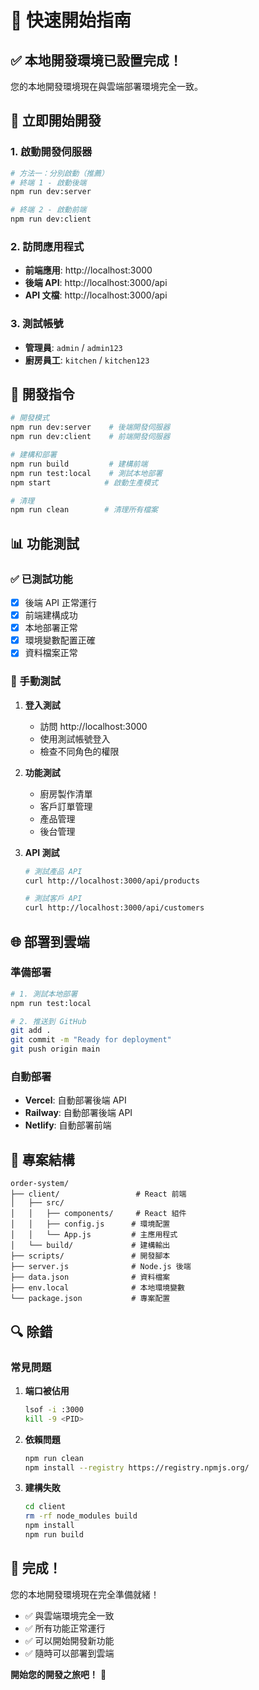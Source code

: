 # 🚀 快速開始指南

## ✅ 本地開發環境已設置完成！

您的本地開發環境現在與雲端部署環境完全一致。

## 🎯 立即開始開發

### 1. 啟動開發伺服器

```bash
# 方法一：分別啟動（推薦）
# 終端 1 - 啟動後端
npm run dev:server

# 終端 2 - 啟動前端
npm run dev:client
```

### 2. 訪問應用程式

- **前端應用**: http://localhost:3000
- **後端 API**: http://localhost:3000/api
- **API 文檔**: http://localhost:3000/api

### 3. 測試帳號

- **管理員**: `admin` / `admin123`
- **廚房員工**: `kitchen` / `kitchen123`

## 🔧 開發指令

```bash
# 開發模式
npm run dev:server    # 後端開發伺服器
npm run dev:client    # 前端開發伺服器

# 建構和部署
npm run build         # 建構前端
npm run test:local    # 測試本地部署
npm start            # 啟動生產模式

# 清理
npm run clean        # 清理所有檔案
```

## 📊 功能測試

### ✅ 已測試功能

- [x] 後端 API 正常運行
- [x] 前端建構成功
- [x] 本地部署正常
- [x] 環境變數配置正確
- [x] 資料檔案正常

### 🧪 手動測試

1. **登入測試**
   - 訪問 http://localhost:3000
   - 使用測試帳號登入
   - 檢查不同角色的權限

2. **功能測試**
   - 廚房製作清單
   - 客戶訂單管理
   - 產品管理
   - 後台管理

3. **API 測試**
   ```bash
   # 測試產品 API
   curl http://localhost:3000/api/products
   
   # 測試客戶 API
   curl http://localhost:3000/api/customers
   ```

## 🌐 部署到雲端

### 準備部署

```bash
# 1. 測試本地部署
npm run test:local

# 2. 推送到 GitHub
git add .
git commit -m "Ready for deployment"
git push origin main
```

### 自動部署

- **Vercel**: 自動部署後端 API
- **Railway**: 自動部署後端 API  
- **Netlify**: 自動部署前端

## 📁 專案結構

```
order-system/
├── client/                 # React 前端
│   ├── src/
│   │   ├── components/     # React 組件
│   │   ├── config.js      # 環境配置
│   │   └── App.js         # 主應用程式
│   └── build/             # 建構輸出
├── scripts/               # 開發腳本
├── server.js              # Node.js 後端
├── data.json              # 資料檔案
├── env.local              # 本地環境變數
└── package.json           # 專案配置
```

## 🔍 除錯

### 常見問題

1. **端口被佔用**
   ```bash
   lsof -i :3000
   kill -9 <PID>
   ```

2. **依賴問題**
   ```bash
   npm run clean
   npm install --registry https://registry.npmjs.org/
   ```

3. **建構失敗**
   ```bash
   cd client
   rm -rf node_modules build
   npm install
   npm run build
   ```

## 🎉 完成！

您的本地開發環境現在完全準備就緒！

- ✅ 與雲端環境完全一致
- ✅ 所有功能正常運行
- ✅ 可以開始開發新功能
- ✅ 隨時可以部署到雲端

**開始您的開發之旅吧！** 🚀
